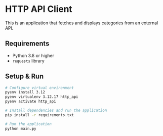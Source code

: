 # HTTP API Client

This is an application that fetches and displays categories from an external API.

## Requirements

- Python 3.8 or higher
- `requests` library

## Setup & Run
```bash
# Configure virtual environment
pyenv install 3.12
pyenv virtualenv 3.12.17 http_api
pyenv activate http_api

# Install dependencies and run the application
pip install -r requirements.txt

# Run the application
python main.py

```